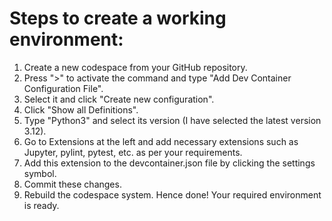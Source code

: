 # Steps to create a working environment:
1. Create a new codespace from your GitHub repository.
2. Press ">" to activate the command and type "Add Dev Container Configuration File".
3. Select it and click "Create new configuration".
4. Click "Show all Definitions".
5. Type "Python3" and select its version (I have selected the latest version 3.12).
6. Go to Extensions at the left and add necessary extensions such as Jupyter, pylint, pytest, etc. as per your requirements.
7. Add this extension to the devcontainer.json file by clicking the settings symbol.
8. Commit these changes.
9. Rebuild the codespace system. Hence done! Your required environment is ready.
